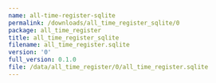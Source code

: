 ```yaml
---
name: all-time-register-sqlite
permalink: /downloads/all_time_register_sqlite/0
package: all_time_register
title: all_time_register_sqlite
filename: all_time_register.sqlite
version: '0'
full_version: 0.1.0
file: /data/all_time_register/0/all_time_register.sqlite
---
```

